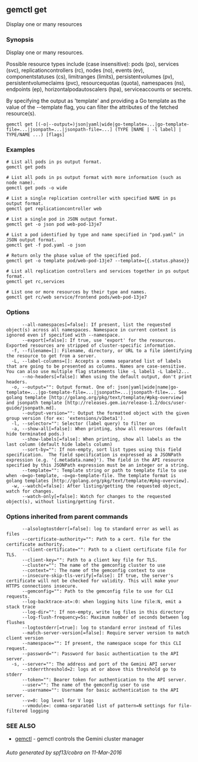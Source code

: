 ---
---

## gemctl get

Display one or many resources

### Synopsis


Display one or many resources.

Possible resource types include (case insensitive): pods (po), services (svc),
replicationcontrollers (rc), nodes (no), events (ev), componentstatuses (cs),
limitranges (limits), persistentvolumes (pv), persistentvolumeclaims (pvc),
resourcequotas (quota), namespaces (ns), endpoints (ep),
horizontalpodautoscalers (hpa), serviceaccounts or secrets.

By specifying the output as 'template' and providing a Go template as the value
of the --template flag, you can filter the attributes of the fetched resource(s).

```
gemctl get [(-o|--output=)json|yaml|wide|go-template=...|go-template-file=...|jsonpath=...|jsonpath-file=...] (TYPE [NAME | -l label] | TYPE/NAME ...) [flags]
```

### Examples

```
# List all pods in ps output format.
gemctl get pods

# List all pods in ps output format with more information (such as node name).
gemctl get pods -o wide

# List a single replication controller with specified NAME in ps output format.
gemctl get replicationcontroller web

# List a single pod in JSON output format.
gemctl get -o json pod web-pod-13je7

# List a pod identified by type and name specified in "pod.yaml" in JSON output format.
gemctl get -f pod.yaml -o json

# Return only the phase value of the specified pod.
gemctl get -o template pod/web-pod-13je7 --template={{.status.phase}}

# List all replication controllers and services together in ps output format.
gemctl get rc,services

# List one or more resources by their type and names.
gemctl get rc/web service/frontend pods/web-pod-13je7
```

### Options

```
      --all-namespaces[=false]: If present, list the requested object(s) across all namespaces. Namespace in current context is ignored even if specified with --namespace.
      --export[=false]: If true, use 'export' for the resources.  Exported resources are stripped of cluster-specific information.
  -f, --filename=[]: Filename, directory, or URL to a file identifying the resource to get from a server.
  -L, --label-columns=[]: Accepts a comma separated list of labels that are going to be presented as columns. Names are case-sensitive. You can also use multiple flag statements like -L label1 -L label2...
      --no-headers[=false]: When using the default output, don't print headers.
  -o, --output="": Output format. One of: json|yaml|wide|name|go-template=...|go-template-file=...|jsonpath=...|jsonpath-file=... See golang template [http://golang.org/pkg/text/template/#pkg-overview] and jsonpath template [http://releases.gem.io/release-1.2/docs/user-guide/jsonpath.md].
      --output-version="": Output the formatted object with the given group version (for ex: 'extensions/v1beta1').
  -l, --selector="": Selector (label query) to filter on
  -a, --show-all[=false]: When printing, show all resources (default hide terminated pods.)
      --show-labels[=false]: When printing, show all labels as the last column (default hide labels column)
      --sort-by="": If non-empty, sort list types using this field specification.  The field specification is expressed as a JSONPath expression (e.g. '{.metadata.name}'). The field in the API resource specified by this JSONPath expression must be an integer or a string.
      --template="": Template string or path to template file to use when -o=go-template, -o=go-template-file. The template format is golang templates [http://golang.org/pkg/text/template/#pkg-overview].
  -w, --watch[=false]: After listing/getting the requested object, watch for changes.
      --watch-only[=false]: Watch for changes to the requested object(s), without listing/getting first.
```

### Options inherited from parent commands

```
      --alsologtostderr[=false]: log to standard error as well as files
      --certificate-authority="": Path to a cert. file for the certificate authority.
      --client-certificate="": Path to a client certificate file for TLS.
      --client-key="": Path to a client key file for TLS.
      --cluster="": The name of the gemconfig cluster to use
      --context="": The name of the gemconfig context to use
      --insecure-skip-tls-verify[=false]: If true, the server's certificate will not be checked for validity. This will make your HTTPS connections insecure.
      --gemconfig="": Path to the gemconfig file to use for CLI requests.
      --log-backtrace-at=:0: when logging hits line file:N, emit a stack trace
      --log-dir="": If non-empty, write log files in this directory
      --log-flush-frequency=5s: Maximum number of seconds between log flushes
      --logtostderr[=true]: log to standard error instead of files
      --match-server-version[=false]: Require server version to match client version
      --namespace="": If present, the namespace scope for this CLI request.
      --password="": Password for basic authentication to the API server.
  -s, --server="": The address and port of the Gemini API server
      --stderrthreshold=2: logs at or above this threshold go to stderr
      --token="": Bearer token for authentication to the API server.
      --user="": The name of the gemconfig user to use
      --username="": Username for basic authentication to the API server.
      --v=0: log level for V logs
      --vmodule=: comma-separated list of pattern=N settings for file-filtered logging
```

### SEE ALSO

* [gemctl](/docs/user-guide/gemctl/gemctl/)	 - gemctl controls the Gemini cluster manager

###### Auto generated by spf13/cobra on 11-Mar-2016

